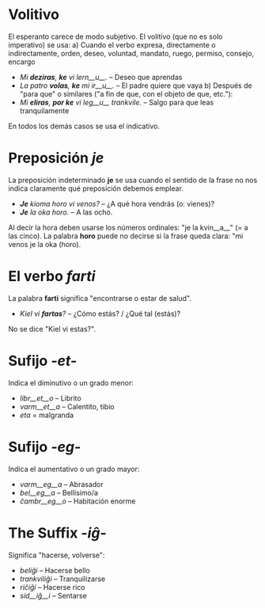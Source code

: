 # Volitivo

El esperanto carece de modo subjetivo. El volitivo (que no es solo imperativo) se usa:
a) Cuando el verbo expresa, directamente o indirectamente, orden, deseo, voluntad, mandato, ruego, permiso, consejo, encargo
 - *Mi __deziras__, __ke__ vi lern__u__.* – Deseo que aprendas
 - *La patro __volas__, __ke__ mi ir__u__.* – El padre quiere que vaya
b) Después de "para que" o similares ("a fin de que, con el objeto de que, etc."):
 - *Mi __eliras__, __por ke__ vi leg__u__ trankvile.* – Salgo para que leas tranquilamente

En todos los demás casos se usa el indicativo.

# Preposición *je*

La preposición indeterminado __je__ se usa cuando el sentido de la frase no nos indica claramente qué preposición debemos emplear.

- *__Je__ kioma horo vi venos?* – ¿A qué hora vendrás (o: vienes)?
- *__Je__ la oka horo.* – A las ocho.
 
Al decir la hora deben usarse los números ordinales: "je la kvin__a__" (= a las cinco). La palabra __horo__ puede no decirse si la frase queda clara: "mi venos je la oka (horo).

# El verbo *farti*

La palabra __farti__ significa "encontrarse o estar de salud".

- *Kiel vi __fartas__?* – ¿Cómo estás? / ¿Qué tal (estás)?

No se dice "Kiel vi estas?".

# Sufijo *-et-*

Indica el diminutivo o un grado menor:

- *libr__et__o* – Librito
- *varm__et__a* – Calentito, tibio
- *eta* = malgranda

# Sufijo *-eg-*

Indica el aumentativo o un grado mayor:

- *varm__eg__a*    – Abrasador
- *bel__eg__a*     – Bellísimo/a
- *ĉambr__eg__o*   – Habitación enorme

# The Suffix *-iĝ-*

Significa "hacerse, volverse":

- *beliĝi*          – Hacerse bello
- *trankviliĝi*     – Tranquilizarse
- *riĉiĝi*          – Hacerse rico
- *sid__iĝ__i*      – Sentarse
